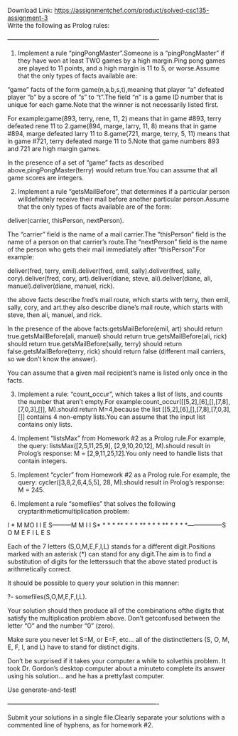 Download Link: https://assignmentchef.com/product/solved-csc135-assignment-3
<br>
Write the following as Prolog rules:

————————————————————————-

1. Implement a rule “pingPongMaster”.Someone is a “pingPongMaster” if they have won at least TWO games by a high margin.Ping pong games are played to 11 points, and a high margin is 11 to 5, or worse.Assume that the only types of facts available are:

“game” facts of the form game(n,a,b,s,t),meaning that player “a” defeated player “b” by a score of “s” to “t”.The field “n” is a game ID number that is unique for each game.Note that the winner is not necessarily listed first.

For example:game(893, terry, rene, 11, 2) means that in game #893, terry defeated rene 11 to 2.game(894, marge, larry, 11, 8) means that in game #894, marge defeated larry 11 to 8.game(721, marge, terry, 5, 11) means that in game #721, terry defeated marge 11 to 5.Note that game numbers 893 and 721 are high margin games.

In the presence of a set of “game” facts as described above,pingPongMaster(terry) would return true.You can assume that all game scores are integers.

2. Implement a rule “getsMailBefore”, that determines if a particular person willdefinitely receive their mail before another particular person.Assume that the only types of facts available are of the form:

deliver(carrier, thisPerson, nextPerson).

The “carrier” field is the name of a mail carrier.The “thisPerson” field is the name of a person on that carrier’s route.The “nextPerson” field is the name of the person who gets their mail immediately after “thisPerson”.For example:

deliver(fred, terry, emil).deliver(fred, emil, sally).deliver(fred, sally, cory).deliver(fred, cory, art).deliver(diane, steve, ali).deliver(diane, ali, manuel).deliver(diane, manuel, rick).

the above facts describe fred’s mail route, which starts with terry, then emil, sally, cory, and art.they also describe diane’s mail route, which starts with steve, then ali, manuel, and rick.

In the presence of the above facts:getsMailBefore(emil, art) should return true.getsMailBefore(ali, manuel) should return true.getsMailBefore(ali, rick) should return true.getsMailBefore(sally, terry) should return false.getsMailBefore(terry, rick) should return false (different mail carriers, so we don’t know the answer).

You can assume that a given mail recipient’s name is listed only once in the facts.

3. Implement a rule: “count_occur”, which takes a list of lists, and counts the number that aren’t empty.For example:count_occur([[5,2],[6],[],[7,8],[7,0,3],[]], M).should return M=4,because the list [[5,2],[6],[],[7,8],[7,0,3],[]] contains 4 non-empty lists.You can assume that the input list contains only lists.

4. Implement “listsMax” from Homework #2 as a Prolog rule.For example, the query: listsMax([2,5,11,25,9], [2,9,10,20,12], M).should result in Prolog’s response: M = [2,9,11,25,12].You only need to handle lists that contain integers.

5. Implement “cycler” from Homework #2 as a Prolog rule.For example, the query: cycler([3,8,2,6,4,5,5], 28, M).should result in Prolog’s response: M = 245.

6. Implement a rule “somefiles” that solves the following cryptarithmeticmultiplication problem:

I * M MO I I E S———M M I I S* * * * ** * * * ** * * * ** * * * *—————–S O M E F I L E S

Each of the 7 letters (S,O,M,E,F,I,L) stands for a different digit.Positions marked with an asterisk (*) can stand for any digit.The aim is to find a substitution of digits for the letterssuch that the above stated product is arithmetically correct.

It should be possible to query your solution in this manner:

?- somefiles(S,O,M,E,F,I,L).

Your solution should then produce all of the combinations ofthe digits that satisfy the multiplication problem above. Don’t getconfused between the letter “O” and the number “0” (zero).

Make sure you never let S=M, or E=F, etc… all of the distinctletters (S, O, M, E, F, I, and L) have to stand for distinct digits.

Don’t be surprised if it takes your computer a while to solvethis problem. It took Dr. Gordon’s desktop computer about a minuteto complete its answer using his solution… and he has a prettyfast computer.

Use generate-and-test!

————————————————————————-

Submit your solutions in a single file.Clearly separate your solutions with a commented line of hyphens, as for homework #2.